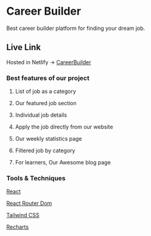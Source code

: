 # Career Builder

Best career builder platform for finding your dream job.

## Live Link

Hosted in Netlify -> [CareerBuilder](https://career-builder-2023.netlify.app/)

### Best features of our project

1. List of job as a category

2. Our featured job section

3. Individual job details

4. Apply the job directly from our website

5. Our weekly statistics page

6. Filtered job by category

7. For learners, Our Awesome blog page

### Tools & Techniques

[React](https://react.dev/)

[React Router Dom](https://reactrouter.com/en/main)

[Tailwind CSS](https://tailwindcss.com/)

[Recharts](https://recharts.org/en-US/)
